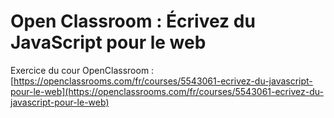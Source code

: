 # Open Classroom : Écrivez du JavaScript pour le web

Exercice du cour OpenClassroom : [https://openclassrooms.com/fr/courses/5543061-ecrivez-du-javascript-pour-le-web](https://openclassrooms.com/fr/courses/5543061-ecrivez-du-javascript-pour-le-web)
